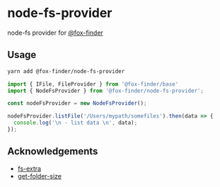 
# node-fs-provider

node-fs provider for [@fox-finder](https://github.com/fox-finder)

## Usage

```bash
yarn add @fox-finder/node-fs-provider
```

```typescript
import { IFile, FileProvider } from '@fox-finder/base'
import { NodeFsProvider } from '@fox-finder/node-fs-provider';

const nodeFsProvider = new NodeFsProvider();

nodeFsProvider.listFile('/Users/mypath/somefiles').then(data => {
  console.log('\n - list data \n', data);
});
```

## Acknowledgements

- [fs-extra](https://github.com/jprichardson/node-fs-extra)
- [get-folder-size](https://github.com/alessioalex/get-folder-size)
